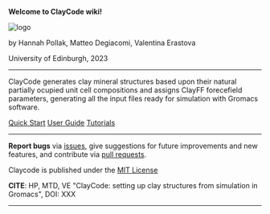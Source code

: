 **Welcome to ClayCode wiki!**

![logo](https://github.com/Erastova-group/ClayCode/edit/master/docs/assets/ClayCode_Logo1.png?raw=true)

by Hannah Pollak, Matteo Degiacomi, Valentina Erastova

University of Edinburgh, 2023

***

ClayCode generates clay mineral structures based upon their natural partially ocupied unit cell compositions and assigns ClayFF forecefield parameters, generating all the input files ready for simulation with Gromacs software.

[Quick Start]: start.md
[User Guide]: userguide.md
[Tutorials]: tutorial.md

<div class="text-center">
<a href="quick-start/" class="btn btn-primary" role="button">Quick Start</a>
<a href="user-guide/" class="btn btn-primary" role="button">User Guide</a>
<a href="tutorials/" class="btn btn-primary" role="button">Tutorials</a>
</div>




***

**Report bugs** via [issues](https://github.com/Erastova-group/ClayCode/issues),
give suggestions for future improvements and new features,
and contribute via [pull requests](https://github.com/Erastova-group/ClayCode/pulls).


Claycode is published under the [MIT License](https://github.com/Erastova-group/ClayCode/blob/main/LICENSE.txt)


**CITE**: HP, MTD, VE "ClayCode: setting up clay structures from simulation in Gromacs", DOI: XXX

***
